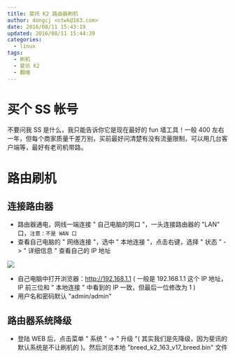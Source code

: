 ```yaml
---
title: 斐讯 K2 路由器刷机
author: dongcj <ntwk@163.com>
date: 2016/08/11 15:43:19
updated: 2016/08/11 15:44:39
categories:
  - linux
tags:
  - 刷机
  - 斐讯 K2
  - 翻墙
---
```


# 买个 SS 帐号
不要问我 SS 是什么，我只能告诉你它是现在最好的 fun 墙工具！一般 400 左右一年，但每个商家质量千差万别，买前最好问清楚有没有流量限制，可以用几台客户端等，最好有老司机带路。

# 路由刷机

## 连接路由器
  - 路由器通电，网线一端连接 " 自己电脑的网口 "，一头连接路由器的 "LAN" 口，` 注意：不是 WAN 口 `
  - 查看自己电脑的 " 网络连接 "，选中 " 本地连接 "，点击右键，选择 " 状态 " -> " 详细信息 " 查看自己的 IP 地址

![](http://i.imgur.com/qlfwJ9j.jpg)

  - 自己电脑中打开浏览器：http://192.168.1.1 ( 一般是 192.168.1.1 这个 IP 地址，IP 前三位和 " 本地连接 " 中看到的 IP 一致，但最后一位修改为 1 )
  - 用户名和密码默认 "admin/admin"

## 路由器系统降级
  - 登陆 WEB 后，点击菜单 " 系统 " -> " 升级 "( 其实我们是先降级，因为斐讯的默认系统是不让刷机的 )。然后浏览本地 "breed_k2_163_v17_breed.bin" 文件

